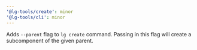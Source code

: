```yaml
---
'@lg-tools/create': minor
'@lg-tools/cli': minor
---
```


Adds `--parent` flag to `lg create` command. Passing in this flag will create a subcomponent of the given parent.
